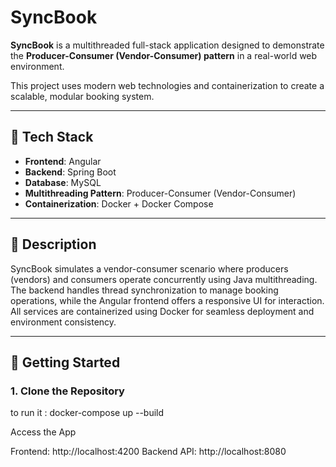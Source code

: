 # SyncBook

**SyncBook** is a multithreaded full-stack application designed to demonstrate the **Producer-Consumer (Vendor-Consumer) pattern** in a real-world web environment.

This project uses modern web technologies and containerization to create a scalable, modular booking system.

---

## 🔧 Tech Stack

- **Frontend**: Angular  
- **Backend**: Spring Boot  
- **Database**: MySQL  
- **Multithreading Pattern**: Producer-Consumer (Vendor-Consumer)
- **Containerization**: Docker + Docker Compose

---

## 📌 Description

SyncBook simulates a vendor-consumer scenario where producers (vendors) and consumers operate concurrently using Java multithreading. The backend handles thread synchronization to manage booking operations, while the Angular frontend offers a responsive UI for interaction. All services are containerized using Docker for seamless deployment and environment consistency.

---

## 🚀 Getting Started

### 1. Clone the Repository

to run it : docker-compose up --build


Access the App

Frontend: http://localhost:4200
Backend API: http://localhost:8080
